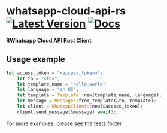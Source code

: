 # whatsapp-cloud-api-rs &emsp; [![Latest Version]][crates.io] [![Docs]][docs.rs]
[Latest Version]: https://img.shields.io/crates/v/whatsapp-cloud-api.svg
[crates.io]: https://crates.io/crates/whatsapp-cloud-api
[Docs]: https://docs.rs/whatsapp-cloud-api/badge.svg
[docs.rs]: https://docs.rs/whatsapp-cloud-api

**RWhatsapp Cloud API Rust Client**

## Usage example

```rust
let access_token = "<access_token>";
    let to = "<to>";
    let template_name = "hello_world";
    let language = "en_US";
    let template = Template::new(template_name, language);
    let message = Message::from_template(&to, template);
    let client = WhatsppClient::new(&access_token);
    client.send_message(&message).await?;
```

For more examples, please see the [tests] folder

[tests]: https://github.com/sajuthankappan/whatsapp-cloud-api-rs/tree/master/tests